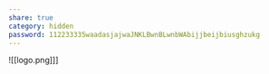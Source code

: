 ```yaml
---
share: true
category: hidden
password: 112233335waadasjajwaJNKLBwnBLwnbWAbijjbeijbiusghzukg
---
```

![[logo.png]]]
